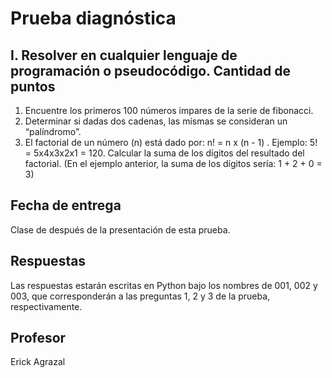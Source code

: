 # Prueba diagnóstica

## I. Resolver en cualquier lenguaje de programación o pseudocódigo. Cantidad de puntos 

1. Encuentre los primeros 100 números impares de la serie de fibonacci.
2. Determinar si dadas dos cadenas, las mismas se consideran un “palíndromo”.
3. El factorial de un número (n) está dado por: n! =  n x (n - 1) . Ejemplo: 5! = 5x4x3x2x1 = 120. Calcular la suma de los dígitos del resultado del factorial. (En el ejemplo anterior, la suma de 	los dígitos sería: 1 + 2 + 0 = 3)

## Fecha de entrega

Clase de después de la presentación de esta prueba.

## Respuestas

Las respuestas estarán escritas en Python bajo los nombres de 001, 002 y 003, que corresponderán a las preguntas 1, 2 y 3 de la prueba, respectivamente.

## Profesor

Erick Agrazal
